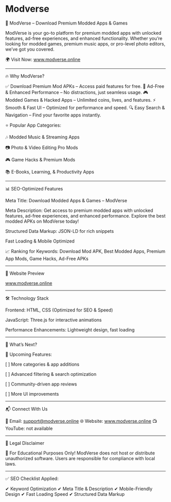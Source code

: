 # Modverse
🚀 ModVerse – Download Premium Modded Apps & Games

ModVerse is your go-to platform for premium modded apps with unlocked features, ad-free experiences, and enhanced functionality. Whether you’re looking for modded games, premium music apps, or pro-level photo editors, we’ve got you covered.

🌍 Visit Now: www.modverse.online


---

🔥 Why ModVerse?

✅ Download Premium Mod APKs – Access paid features for free.
🚫 Ad-Free & Enhanced Performance – No distractions, just seamless usage.
🎮 Modded Games & Hacked Apps – Unlimited coins, lives, and features.
⚡ Smooth & Fast UI – Optimized for performance and speed.
🔍 Easy Search & Navigation – Find your favorite apps instantly.

⭐ Popular App Categories:

🎶 Modded Music & Streaming Apps

📷 Photo & Video Editing Pro Mods

🎮 Game Hacks & Premium Mods

📚 E-Books, Learning, & Productivity Apps



---

📊 SEO-Optimized Features

Meta Title: Download Modded Apps & Games – ModVerse

Meta Description: Get access to premium modded apps with unlocked features, ad-free experiences, and enhanced performance. Explore the best modded APKs on ModVerse today!

Structured Data Markup: JSON-LD for rich snippets

Fast Loading & Mobile Optimized


📈 Ranking for Keywords:
Download Mod APK, Best Modded Apps, Premium App Mods, Game Hacks, Ad-Free APKs


---

🎨 Website Preview

 www.modverse.online


---

🛠 Technology Stack

Frontend: HTML, CSS (Optimized for SEO & Speed)

JavaScript: Three.js for interactive animations

Performance Enhancements: Lightweight design, fast loading



---

📌 What’s Next?

🚀 Upcoming Features:

[ ] More categories & app additions

[ ] Advanced filtering & search optimization

[ ] Community-driven app reviews

[ ] More UI improvements



---

📬 Connect With Us

📧 Email: support@modverse.online
🌐 Website: www.modverse.online
📺 YouTube: not available 


---

📜 Legal Disclaimer

🚨 For Educational Purposes Only! ModVerse does not host or distribute unauthorized software. Users are responsible for compliance with local laws.


---

✅ SEO Checklist Applied:

✔ Keyword Optimization
✔ Meta Title & Description
✔ Mobile-Friendly Design
✔ Fast Loading Speed
✔ Structured Data Markup
